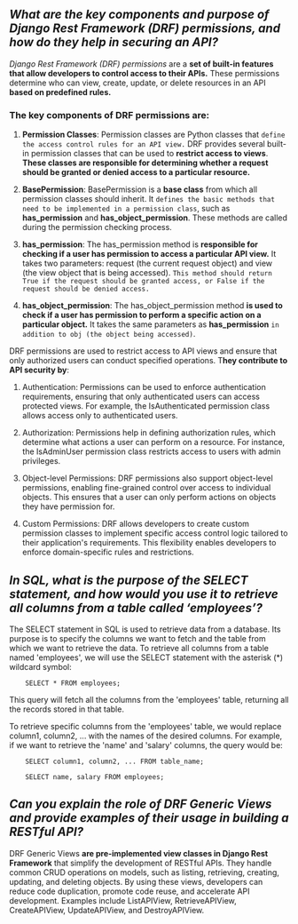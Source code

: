 ## **_What are the key components and purpose of Django Rest Framework (DRF) permissions, and how do they help in securing an API?_**

_Django Rest Framework (DRF) permissions_ are a **set of built-in features that allow developers to control access to their APIs.** These permissions determine who can view, create, update, or delete resources in an API **based on predefined rules.**

### The **key** components of DRF permissions are:

1. **Permission Classes**: Permission classes are Python classes that `define the access control rules for an API view.` DRF provides several built-in permission classes that can be used to **restrict access to views**. **These classes are responsible for determining whether a request should be granted or denied access to a particular resource.**

2. **BasePermission**: BasePermission is a **base class** from which all permission classes should inherit. It `defines the basic methods that need to be implemented in a permission class`, such as **has_permission** and **has_object_permission**. These methods are called during the permission checking process.

3. **has_permission**: The has_permission method is **responsible for checking if a user has permission to access a particular API view.** It takes two parameters: request (the current request object) and view (the view object that is being accessed). `This method should return True if the request should be granted access, or False if the request should be denied access.`

4. **has_object_permission**: The has_object_permission method **is used to check if a user has permission to perform a specific action on a particular object.** It takes the same parameters as **has_permission** `in addition to obj (the object being accessed)`.

DRF permissions are used to restrict access to API views and ensure that only authorized users can conduct specified operations. T**hey contribute to API security by**:

1. Authentication: Permissions can be used to enforce authentication requirements, ensuring that only authenticated users can access protected views. For example, the IsAuthenticated permission class allows access only to authenticated users.

2. Authorization: Permissions help in defining authorization rules, which determine what actions a user can perform on a resource. For instance, the IsAdminUser permission class restricts access to users with admin privileges.

3. Object-level Permissions: DRF permissions also support object-level permissions, enabling fine-grained control over access to individual objects. This ensures that a user can only perform actions on objects they have permission for.

4. Custom Permissions: DRF allows developers to create custom permission classes to implement specific access control logic tailored to their application's requirements. This flexibility enables developers to enforce domain-specific rules and restrictions.


## **_In SQL, what is the purpose of the SELECT statement, and how would you use it to retrieve all columns from a table called ‘employees’?_**

The SELECT statement in SQL is used to retrieve data from a database. Its purpose is to specify the columns we want to fetch and the table from which we want to retrieve the data. To retrieve all columns from a table named 'employees', we will use the SELECT statement with the asterisk (*) wildcard symbol:

        SELECT * FROM employees;

This query will fetch all the columns from the 'employees' table, returning all the records stored in that table.

To retrieve specific columns from the 'employees' table, we would replace column1, column2, ... with the names of the desired columns. For example, if we want to retrieve the 'name' and 'salary' columns, the query would be:

        SELECT column1, column2, ... FROM table_name;

        SELECT name, salary FROM employees;

## **_Can you explain the role of DRF Generic Views and provide examples of their usage in building a RESTful API?_**

DRF Generic Views **are pre-implemented view classes in Django Rest Framework** that simplify the development of RESTful APIs. They handle common CRUD operations on models, such as listing, retrieving, creating, updating, and deleting objects. By using these views, developers can reduce code duplication, promote code reuse, and accelerate API development. Examples include ListAPIView, RetrieveAPIView, CreateAPIView, UpdateAPIView, and DestroyAPIView.
